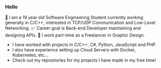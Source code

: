 ### Hello

👋 I am a 19 year old Software Engineering Student currently working generally in C/C++, interested in TCP/UDP Communication and Low-Level Networking.
📈 Career goal is Back-end Developer maintaining and designing APIs.
💼 I work part-time as a Freelancer in Graphic Design.


- I have worked with projects in C/C++, C#, Python, JavaScript and PHP.
- I also have experience setting up Cloud Servers with Docker, Kubernetes, etc...
- Check out my repositories for my projects I have made in my free time!

<!--
**k0vac/k0vac** is a ✨ _special_ ✨ repository because its `README.md` (this file) appears on your GitHub profile.

Here are some ideas to get you started:

- 🔭 I’m currently working on ...
- 🌱 I’m currently learning ...
- 👯 I’m looking to collaborate on ...
- 🤔 I’m looking for help with ...
- 💬 Ask me about ...
- 📫 How to reach me: ...
- 😄 Pronouns: ...
- ⚡ Fun fact: ...
-->
